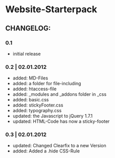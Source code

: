 # Website-Starterpack

## CHANGELOG:

### 0.1
-	initial release

### 0.2  |  02.01.2012
- added: MD-Files
- added: a folder for file-including
- added: htaccess-file
- added: _modules and _addons folder in _css
- added: basic.css
- added: stickyFooter.css
- added: typography.css
- updated: the Javascript to jQuery 1.7.1
- updated: HTML-Code has now a sticky-footer


### 0.3  |  02.01.2012
- updated: Changed Clearfix to a new Version
- added: Added a .hide CSS-Rule